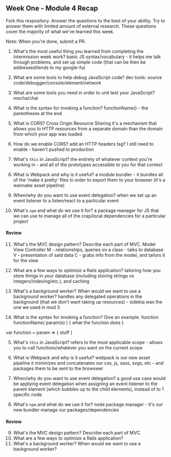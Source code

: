 ## Week One - Module 4 Recap

Fork this respository. Answer the questions to the best of your ability. Try to answer them with limited amount of external research. These questions cover the majority of what we've learned this week.

Note: When you're done, submit a PR.

1. What's the most useful thing you learned from completing the intermission week work?
basic JS syntax/vocabulary - it helps me talk through problems, and set up simple code (that can be then be addressed/lends to my google-fu)

2. What are some tools to help debug JavaScript code?
dev tools: source code/debugger/console/element/network

3. What are some tools you need in order to unit test your JavaScript?
mocha/chai

4. What is the syntax for invoking a function?
functionName() - the parentheses at the end

5. What is CORS?
Cross Origin Resource Sharing
it's a mechanism that allows you to HTTP resources from a separate domain than the domain from which your app was loaded

6. How do we enable CORS?
add an HTTP headers tag? I still need to enable - haven't pushed to production

7. What's `this` in JavaScript?
the entirety of whatever context you're working in - and all of the prototypes accessible to you for that context

8. What is Webpack and why is it useful?
a module bundler - it bundles all of the 'make it pretty' files in order to export them to your browser (it's a wannabe asset pipeline)

9. When/why do you want to use event delegation?
when we set up an event listener to a listen/react to a particular event

10. What's `npm` and what do we use it for?
a package manager for JS that we can use to manage all of the crap/local dependencies for a particular project

#### Review  
11. What's the MVC design pattern? Describe each part of MVC.
Model View Controller
M - relationships, queries on a class - talks to database
V - presentation of said data
C - grabs info from the model, and tailors it for the view

12. What are a few ways to optimize a Rails application?
tailoring how you store things in your database (including storing strings vs integers/indexing/etc.), and caching

13. What's a background worker? When would we want to use a background worker?
handles any delegated operations in the background (that we don't want taking up resources) - sidekiq was the one we used in mod 3

4. What is the syntax for invoking a function? Give an example.
function functionName( param(s) ) {
  what the function does
}

var function  = param => {
  stuff
}

5. What's `this` in JavaScript?
refers to the most applicable scope - allows you to call functions/whatever you want on the current scope

6. What is Webpack and why is it useful?
webpack is our new asset pipeline
it minimizes and concatenates our css, js, sass, svgs, etc - and packages them to be sent to the browswer

7. When/why do you want to use event delegation?
a good use case would be applying event delegation when assigning an event listener to the parent element (which bubbles up to the child elements), instead of to 1 specific node

8. What's `npm` and what do we use it for?
node package manager - it's our new bundler
manage our packages/dependencies


#### Review  
9. What's the MVC design pattern? Describe each part of MVC.
10. What are a few ways to optimize a Rails application?
11. What's a background worker? When would we want to use a background worker?
